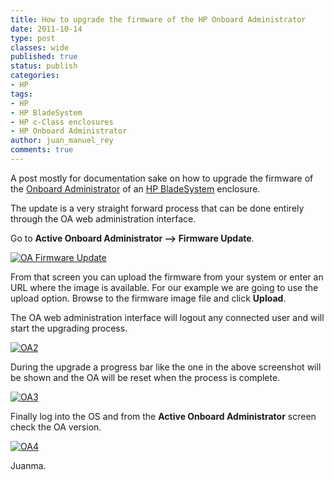 ```yaml
---
title: How to upgrade the firmware of the HP Onboard Administrator
date: 2011-10-14
type: post
classes: wide
published: true
status: publish
categories:
- HP
tags:
- HP
- HP BladeSystem
- HP c-Class enclosures
- HP Onboard Administrator
author: juan_manuel_rey
comments: true
---
```


A post mostly for documentation sake on how to upgrade the firmware of the [Onboard Administrator](http://h18004.www1.hp.com/products/blades/components/onboard/index.html?jumpid=reg_R1002_USEN) of an [HP BladeSystem](http://h18004.www1.hp.com/products/blades/bladesystem/index.html) enclosure.

The update is a very straight forward process that can be done entirely through the OA web administration interface.

Go to **Active Onboard Administrator –> Firmware Update**.

[![](/assets/images/oa1.png "OA Firmware Update")]({{site.url}}/assets/images/oa1.png)

From that screen you can upload the firmware from your system or enter an URL where the image is available. For our example we are going to use the upload option. Browse to the firmware image file and click **Upload**.

The OA web administration interface will logout any connected user and will start the upgrading process.

[![](/assets/images/oa2.png "OA2")]({{site.url}}/assets/images/oa2.png)

During the upgrade a progress bar like the one in the above screenshot will be shown and the OA will be reset when the process is complete.

[![](/assets/images/oa3.png "OA3")]({{site.url}}/assets/images/oa3.png)

Finally log into the OS and from the **Active Onboard Administrator** screen check the OA version.

[![](/assets/images/oa4.png "OA4")]({{site.url}}/assets/images/oa4.png)

Juanma.
